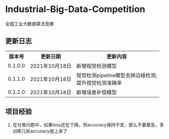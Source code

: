 <h1>Industrial-Big-Data-Competition</h1>
全国工业大数据算法竞赛
<h2>更新日志</h2>
<table>
<tr>
<th>版本号</th><th>更新日期</th><th>更新内容</th>
</tr>
<tr>
<td>0.1.0.0</td><td>2021年10月18日</td><td>新增视觉检测模型</td>
</tr>
<tr>
<td>0.1.1.0</td><td>2021年10月18日</td><td>视觉检测pipeline模型去掉边缘检测;<br />提升视觉检测准确率</td>
</tr>
<tr>
<td>0.1.2.0</td><td>2021年10月18日</td><td>新增误差补偿模型</td>
</tr>
</table>
<h2>项目经验</h2>
<ol>
<li>在分类问题中，如果loss还在下降，而accuracy保持不变，那么不要着急，多训练几轮accuracy就上来了</li>
</ol>
